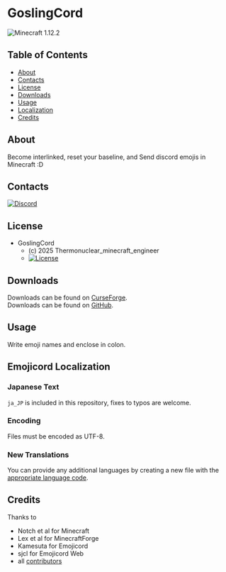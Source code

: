 # GoslingCord
![Minecraft 1.12.2](https://img.shields.io/badge/Minecraft-1.12.2-green.svg?style=flat)


## Table of Contents

* [About](#about)
* [Contacts](#contacts)
* [License](#license)
* [Downloads](#downloads)
* [Usage](#usage)
* [Localization](#emojicord-localization)
* [Credits](#credits)

## About

Become interlinked, reset your baseline, and Send discord emojis in Minecraft :D

## Contacts

[![Discord](https://discordapp.com/assets/bb408e0343ddedc0967f246f7e89cebf.svg)](https://discord.gg/FqxBJwKP)

## License

* GoslingCord
  - (c) 2025 Thermonuclear_minecraft_engineer
  - [![License](https://img.shields.io/badge/license-MIT-blue.svg?style=flat)](https://opensource.org/licenses/mit-license.php)

## Downloads

Downloads can be found on [CurseForge](https://www.curseforge.com/minecraft/mc-mods/emojicord).  
Downloads can be found on [GitHub](https://github.com/Team-Fruit/Emojicord/releases).  

## Usage

Write emoji names and enclose in colon.

## Emojicord Localization

### Japanese Text

`ja_JP` is included in this repository, fixes to typos are welcome.

### Encoding

Files must be encoded as UTF-8.

### New Translations

You can provide any additional languages by creating a new file with the [appropriate language code](http://download1.parallels.com/SiteBuilder/Windows/docs/3.2/en_US/sitebulder-3.2-win-sdk-localization-pack-creation-guide/30801.htm).

## Credits

Thanks to

* Notch et al for Minecraft
* Lex et al for MinecraftForge
* Kamesuta for Emojicord
* sjcl for Emojicord Web
* all [contributors](https://github.com/Team-Fruit/Emojicord/graphs/contributors)
